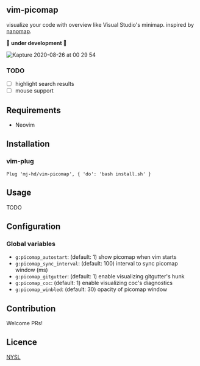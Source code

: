 ## vim-picomap
visualize your code with overview like Visual Studio's minimap. inspired by [nanomap](https://github.com/hisaknown/nanomap.vim).

**🚧 under development 🚧**

![Kapture 2020-08-26 at 00 29 54](https://user-images.githubusercontent.com/6854255/91194887-85102e80-e733-11ea-91c6-070b53d7bfe8.gif)


### TODO

- [ ] highlight search results
- [ ] mouse support

## Requirements

- Neovim

## Installation

### vim-plug

```vim
Plug 'mj-hd/vim-picomap', { 'do': 'bash install.sh' }
```

## Usage

TODO

## Configuration

### Global variables

- `g:picomap_autostart`: (default: 1) show picomap when vim starts
- `g:picomap_sync_interval`: (default: 100) interval to sync picomap window (ms)
- `g:picomap_gitgutter`: (default: 1) enable visualizing gitgutter's hunk
- `g:picomap_coc`: (default: 1) enable visualizing coc's diagnostics
- `g:picomap_winbled`: (default: 30) opacity of picomap window

## Contribution

Welcome PRs!

## Licence

[NYSL](http://www.kmonos.net/nysl/)
